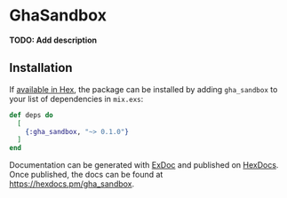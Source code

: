 # GhaSandbox

**TODO: Add description**

## Installation

If [available in Hex](https://hex.pm/docs/publish), the package can be installed
by adding `gha_sandbox` to your list of dependencies in `mix.exs`:

```elixir
def deps do
  [
    {:gha_sandbox, "~> 0.1.0"}
  ]
end
```

Documentation can be generated with [ExDoc](https://github.com/elixir-lang/ex_doc)
and published on [HexDocs](https://hexdocs.pm). Once published, the docs can
be found at <https://hexdocs.pm/gha_sandbox>.

